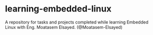 # learning-embedded-linux
A repository for tasks and projects completed while learning Embedded Linux with Eng. Moatasem Elsayed.  (@Moatasem-Elsayed)
